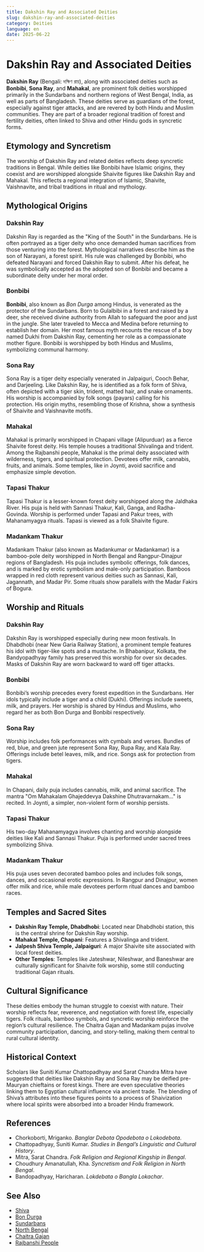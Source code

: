 ```yaml
---
title: Dakshin Ray and Associated Deities
slug: dakshin-ray-and-associated-deities
category: Deities
language: en
date: 2025-06-22
---
```


# Dakshin Ray and Associated Deities

**Dakshin Ray** (Bengali: দক্ষিণ রায়), along with associated deities such as **Bonbibi**, **Sona Ray**, and **Mahakal**, are prominent folk deities worshipped primarily in the Sundarbans and northern regions of West Bengal, India, as well as parts of Bangladesh. These deities serve as guardians of the forest, especially against tiger attacks, and are revered by both Hindu and Muslim communities. They are part of a broader regional tradition of forest and fertility deities, often linked to Shiva and other Hindu gods in syncretic forms.

## Etymology and Syncretism

The worship of Dakshin Ray and related deities reflects deep syncretic traditions in Bengal. While deities like Bonbibi have Islamic origins, they coexist and are worshipped alongside Shaivite figures like Dakshin Ray and Mahakal. This reflects a regional integration of Islamic, Shaivite, Vaishnavite, and tribal traditions in ritual and mythology.

## Mythological Origins

### Dakshin Ray

Dakshin Ray is regarded as the "King of the South" in the Sundarbans. He is often portrayed as a tiger deity who once demanded human sacrifices from those venturing into the forest. Mythological narratives describe him as the son of Narayani, a forest spirit. His rule was challenged by Bonbibi, who defeated Narayani and forced Dakshin Ray to submit. After his defeat, he was symbolically accepted as the adopted son of Bonbibi and became a subordinate deity under her moral order.

### Bonbibi

**Bonbibi**, also known as *Bon Durga* among Hindus, is venerated as the protector of the Sundarbans. Born to Gulalbibi in a forest and raised by a deer, she received divine authority from Allah to safeguard the poor and just in the jungle. She later traveled to Mecca and Medina before returning to establish her domain. Her most famous myth recounts the rescue of a boy named Dukhi from Dakshin Ray, cementing her role as a compassionate mother figure. Bonbibi is worshipped by both Hindus and Muslims, symbolizing communal harmony.

### Sona Ray

Sona Ray is a tiger deity especially venerated in Jalpaiguri, Cooch Behar, and Darjeeling. Like Dakshin Ray, he is identified as a folk form of Shiva, often depicted with a tiger skin, trident, matted hair, and snake ornaments. His worship is accompanied by folk songs (payars) calling for his protection. His origin myths, resembling those of Krishna, show a synthesis of Shaivite and Vaishnavite motifs.

### Mahakal

Mahakal is primarily worshipped in Chapani village (Alipurduar) as a fierce Shaivite forest deity. His temple houses a traditional Shivalinga and trident. Among the Rajbanshi people, Mahakal is the primal deity associated with wilderness, tigers, and spiritual protection. Devotees offer milk, cannabis, fruits, and animals. Some temples, like in Joynti, avoid sacrifice and emphasize simple devotion.

### Tapasi Thakur

Tapasi Thakur is a lesser-known forest deity worshipped along the Jaldhaka River. His puja is held with Sannasi Thakur, Kali, Ganga, and Radha-Govinda. Worship is performed under Tapasi and Pakur trees, with Mahanamyagya rituals. Tapasi is viewed as a folk Shaivite figure.

### Madankam Thakur

Madankam Thakur (also known as Madankumar or Madankamar) is a bamboo-pole deity worshipped in North Bengal and Rangpur-Dinajpur regions of Bangladesh. His puja includes symbolic offerings, folk dances, and is marked by erotic symbolism and male-only participation. Bamboos wrapped in red cloth represent various deities such as Sannasi, Kali, Jagannath, and Madar Pir. Some rituals show parallels with the Madar Fakirs of Bogura.

## Worship and Rituals

### Dakshin Ray

Dakshin Ray is worshipped especially during new moon festivals. In Dhabdhobi (near New Garia Railway Station), a prominent temple features his idol with tiger-like spots and a mustache. In Bhabanipur, Kolkata, the Bandyopadhyay family has preserved this worship for over six decades. Masks of Dakshin Ray are worn backward to ward off tiger attacks.

### Bonbibi

Bonbibi’s worship precedes every forest expedition in the Sundarbans. Her idols typically include a tiger and a child (Dukhi). Offerings include sweets, milk, and prayers. Her worship is shared by Hindus and Muslims, who regard her as both Bon Durga and Bonbibi respectively.

### Sona Ray

Worship includes folk performances with cymbals and verses. Bundles of red, blue, and green jute represent Sona Ray, Rupa Ray, and Kala Ray. Offerings include betel leaves, milk, and rice. Songs ask for protection from tigers.

### Mahakal

In Chapani, daily puja includes cannabis, milk, and animal sacrifice. The mantra "Om Mahakalam Ghajeddevya Dakshine Dhutravarnakam…" is recited. In Joynti, a simpler, non-violent form of worship persists.

### Tapasi Thakur

His two-day Mahanamyagya involves chanting and worship alongside deities like Kali and Sannasi Thakur. Puja is performed under sacred trees symbolizing Shiva.

### Madankam Thakur

His puja uses seven decorated bamboo poles and includes folk songs, dances, and occasional erotic expressions. In Rangpur and Dinajpur, women offer milk and rice, while male devotees perform ritual dances and bamboo races.

## Temples and Sacred Sites

- **Dakshin Ray Temple, Dhabdhobi**: Located near Dhabdhobi station, this is the central shrine for Dakshin Ray worship.
- **Mahakal Temple, Chapani**: Features a Shivalinga and trident.
- **Jalpesh Shiva Temple, Jalpaiguri**: A major Shaivite site associated with local forest deities.
- **Other Temples**: Temples like Jateshwar, Nileshwar, and Baneshwar are culturally significant for Shaivite folk worship, some still conducting traditional Gajan rituals.

## Cultural Significance

These deities embody the human struggle to coexist with nature. Their worship reflects fear, reverence, and negotiation with forest life, especially tigers. Folk rituals, bamboo symbols, and syncretic worship reinforce the region’s cultural resilience. The Chaitra Gajan and Madankam pujas involve community participation, dancing, and story-telling, making them central to rural cultural identity.

## Historical Context

Scholars like Suniti Kumar Chattopadhyay and Sarat Chandra Mitra have suggested that deities like Dakshin Ray and Sona Ray may be deified pre-Mauryan chieftains or forest kings. There are even speculative theories linking them to Egyptian cultural influence via ancient trade. The blending of Shiva’s attributes into these figures points to a process of Shaivization where local spirits were absorbed into a broader Hindu framework.

## References

- Chorkoborti, Mriganko. *Banglar Debota Opodebota o Lokodebota*.
- Chattopadhyay, Suniti Kumar. *Studies in Bengal’s Linguistic and Cultural History*.
- Mitra, Sarat Chandra. *Folk Religion and Regional Kingship in Bengal*.
- Choudhury Amanatullah, Kha. *Syncretism and Folk Religion in North Bengal*.
- Bandopadhyay, Haricharan. *Lokdebata o Bangla Lokachar*.

## See Also

- [Shiva](https://en.wikipedia.org/wiki/Shiva)
- [Bon Durga](https://en.wikipedia.org/wiki/Durga)
- [Sundarbans](https://en.wikipedia.org/wiki/Sundarbans)
- [North Bengal](https://en.wikipedia.org/wiki/North_Bengal)
- [Chaitra Gajan](https://en.wikipedia.org/wiki/Gajan)
- [Rajbanshi People](https://en.wikipedia.org/wiki/Rajbongshi_people)
